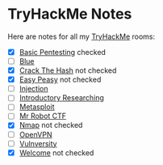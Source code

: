 # TryHackMe Notes
Here are notes for all my [TryHackMe](https://tryhackme.com) rooms:

- [x] [Basic Pentesting](./basic_pentesting/README.md) checked
- [ ] [Blue](./blue/README.md)
- [x] [Crack The Hash](./crack_the_hash/README.md) not checked
- [x] [Easy Peasy](./easy_peasy/README.md) not checked
- [ ] [Injection](./injection/README.md)
- [ ] [Introductory Researching](./introductory_researching/README.md)
- [ ] [Metasploit](./metasploit/README.md)
- [ ] [Mr Robot CTF](./mr_robot_ctf/README.md)
- [x] [Nmap](./nmap/README.md) not checked
- [ ] [OpenVPN](./openvpn/README.md)
- [ ] [Vulnversity](./vulnversity/README.md)
- [x] [Welcome](./welcome/README.md) not checked

